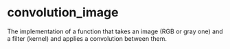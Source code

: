 # convolution_image
The implementation of a function that takes an image (RGB or gray one) and a filter (kernel) and applies a convolution between them.
